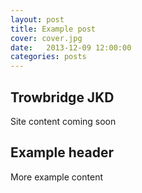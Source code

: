 ```yaml
---
layout: post
title: Example post
cover: cover.jpg
date:   2013-12-09 12:00:00
categories: posts
---
```


## Trowbridge JKD

Site content coming soon

## Example header

More example content
